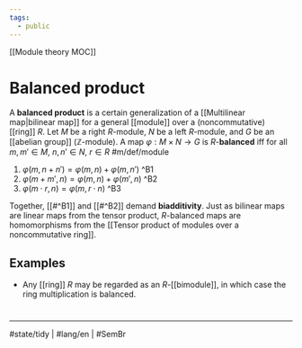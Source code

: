 ```yaml
---
tags:
  - public
---
```

[[Module theory MOC]]
# Balanced product

A **balanced product** is a certain generalization of a [[Multilinear map|bilinear map]] for a general [[module]] over a (noncommutative) [[ring]] $R$.
Let $M$ be a right $R$-module, $N$ be a left $R$-module, and $G$ be an [[abelian group]] ($\mathbb{Z}$-module).
A map $\varphi : M \times N \to G$ is $R$-**balanced** iff for all $m,m' \in M$, $n,n' \in N$, $r \in R$ #m/def/module 

1. $\varphi(m,n+n') = \varphi(m,n) + \varphi(m,n')$ ^B1
2. $\varphi(m + m', n) = \varphi(m, n) + \varphi(m',n)$ ^B2
3. $\varphi (m \cdot r, n) = \varphi(m, r \cdot n)$ ^B3

Together, [[#^B1]] and [[#^B2]] demand **biadditivity**.
Just as bilinear maps are linear maps from the tensor product,
$R$-balanced maps are homomorphisms from the [[Tensor product of modules over a noncommutative ring]].

## Examples

- Any [[ring]] $R$ may be regarded as an $R$-[[bimodule]], in which case the ring multiplication is balanced.

#
---
#state/tidy | #lang/en | #SemBr
